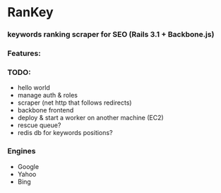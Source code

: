 # RanKey

### keywords ranking scraper for SEO (Rails 3.1 + Backbone.js)


### Features:


### TODO:

- hello world
- manage auth & roles
- scraper (net http that follows redirects)
- backbone frontend
- deploy & start a worker on another machine (EC2) 
- rescue queue?
- redis db for keywords positions?


### Engines

- Google
- Yahoo
- Bing




